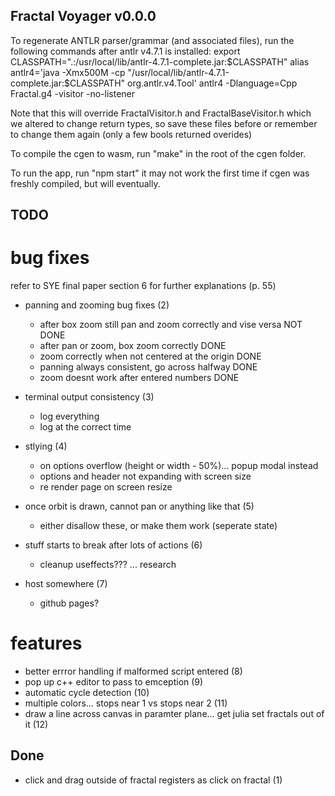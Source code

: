 ## Fractal Voyager v0.0.0

To regenerate ANTLR parser/grammar (and associated files), run the following commands after antlr v4.7.1 is installed:
export CLASSPATH=".:/usr/local/lib/antlr-4.7.1-complete.jar:$CLASSPATH"
alias antlr4='java -Xmx500M -cp "/usr/local/lib/antlr-4.7.1-complete.jar:$CLASSPATH" org.antlr.v4.Tool'
antlr4 -Dlanguage=Cpp Fractal.g4 -visitor -no-listener

Note that this will override FractalVisitor.h and FractalBaseVisitor.h which we altered to change return types, so save these files before or remember to change them again (only a few bools returned overides)

To compile the cgen to wasm, run "make" in the root of the cgen folder.

To run the app, run "npm start" it may not work the first time if cgen was freshly compiled, but will eventually.

## TODO

# bug fixes

refer to SYE final paper section 6 for further explanations (p. 55)

- panning and zooming bug fixes (2)

  - after box zoom still pan and zoom correctly and vise versa NOT DONE
  - after pan or zoom, box zoom correctly DONE
  - zoom correctly when not centered at the origin DONE
  - panning always consistent, go across halfway DONE
  - zoom doesnt work after entered numbers DONE

- terminal output consistency (3)
  - log everything
  - log at the correct time
- stlying (4)
  - on options overflow (height or width - 50%)... popup modal instead
  - options and header not expanding with screen size
  - re render page on screen resize
- once orbit is drawn, cannot pan or anything like that (5)
  - either disallow these, or make them work (seperate state)
- stuff starts to break after lots of actions (6)
  - cleanup useffects??? ... research
- host somewhere (7)
  - github pages?

# features

- better errror handling if malformed script entered (8)
- pop up c++ editor to pass to emception (9)
- automatic cycle detection (10)
- multiple colors... stops near 1 vs stops near 2 (11)
- draw a line across canvas in paramter plane... get julia set fractals out of it (12)

## Done

- click and drag outside of fractal registers as click on fractal (1)
